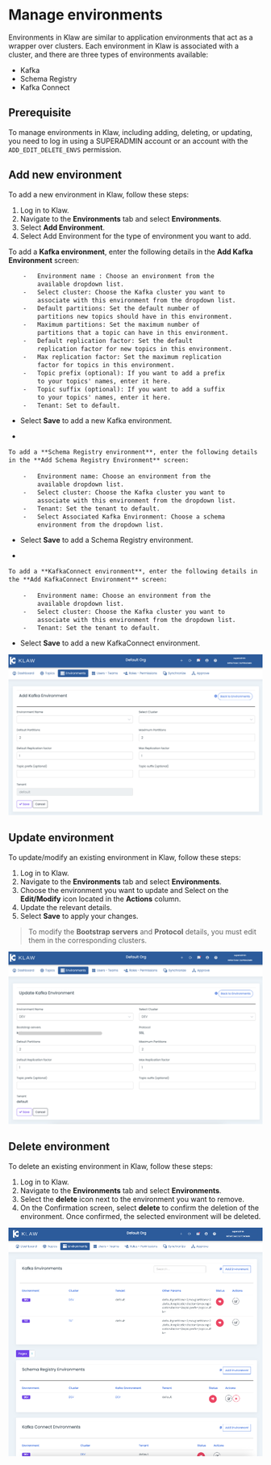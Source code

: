 # Manage environments

Environments in Klaw are similar to application environments that act as
a wrapper over clusters. Each environment in Klaw is associated with a
cluster, and there are three types of environments available:

-   Kafka
-   Schema Registry
-   Kafka Connect

## Prerequisite

To manage environments in Klaw, including adding, deleting, or updating,
you need to log in using a SUPERADMIN account or an account with the
`ADD_EDIT_DELETE_ENVS` permission.

## Add new environment

To add a new environment in Klaw, follow these steps:

1.  Log in to Klaw.
2.  Navigate to the **Environments** tab and select **Environments**.
3.  Select **Add Environment**.
4.  Select Add Environment for the type of environment you want to add.
    

To add a **Kafka environment**, enter the following details in the **Add Kafka Environment** screen:

        -   Environment name : Choose an environment from the
            available dropdown list.
        -   Select cluster: Choose the Kafka cluster you want to
            associate with this environment from the dropdown list.
        -   Default partitions: Set the default number of
            partitions new topics should have in this environment.
        -   Maximum partitions: Set the maximum number of
            partitions that a topic can have in this environment.
        -   Default replication factor: Set the default
            replication factor for new topics in this environment.
        -   Max replication factor: Set the maximum replication
            factor for topics in this environment.
        -   Topic prefix (optional): If you want to add a prefix
            to your topics' names, enter it here.
        -   Topic suffix (optional): If you want to add a suffix
            to your topics' names, enter it here.
        -   Tenant: Set to default.

-   Select **Save** to add a new Kafka environment.

-   

    To add a **Schema Registry environment**, enter the following details in the **Add Schema Registry Environment** screen:

        -   Environment name: Choose an environment from the
            available dropdown list.
        -   Select cluster: Choose the Kafka cluster you want to
            associate with this environment from the dropdown list.
        -   Tenant: Set the tenant to default.
        -   Select Associated Kafka Environment: Choose a schema
            environment from the dropdown list.

-   Select **Save** to add a Schema Registry environment.

-   

    To add a **KafkaConnect environment**, enter the following details in the **Add KafkaConnect Environment** screen:

        -   Environment name: Choose an environment from the
            available dropdown list.
        -   Select cluster: Choose the Kafka cluster you want to
            associate with this environment from the dropdown list.
        -   Tenant: Set the tenant to default.

-   Select **Save** to add a new KafkaConnect environment.

![image](../../static/images/environments/NewEnvironment.png)

## Update environment

To update/modify an existing environment in Klaw, follow these steps:

1.  Log in to Klaw.
2.  Navigate to the **Environments** tab and select **Environments**.
3.  Choose the environment you want to update and Select on the
    **Edit/Modify** icon located in the **Actions** column.
4.  Update the relevant details.
5.  Select **Save** to apply your changes.


> To modify the **Bootstrap servers** and **Protocol** details, you must
edit them in the corresponding clusters.


![image](../../static/images/environments/UpdateEnvironment.png)

## Delete environment

To delete an existing environment in Klaw, follow these steps:

1.  Log in to Klaw.
2.  Navigate to the **Environments** tab and select **Environments**.
3.  Select the **delete** icon next to the environment you want to
    remove.
4.  On the Confirmation screen, select **delete** to confirm the
    deletion of the environment. Once confirmed, the selected
    environment will be deleted.

![image](../../static/images/environments/Environments.png)
